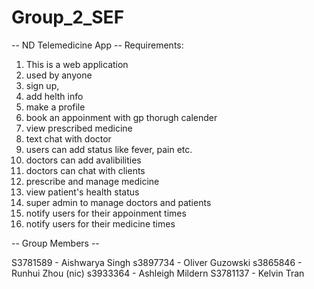 # Group_2_SEF

-- ND Telemedicine App  --
Requirements:
1) This is a web application 
2) used by anyone 
3) sign up, 
4) add helth info
5) make a profile
6) book an appoinment with gp thorugh calender 
7) view prescribed medicine
8) text chat with doctor
9) users can add status like fever, pain etc. 
10) doctors can add avalibilities
11) doctors can chat with clients 
12) prescribe and manage medicine 
13) view patient's health status 
14) super admin to manage doctors and patients
15) notify users for their appoinment times 
16) notify users for their medicine times

-- Group Members --

S3781589 - Aishwarya Singh
s3897734 - Oliver Guzowski
s3865846 - Runhui Zhou (nic)
s3933364 - Ashleigh Mildern
S3781137 - Kelvin Tran


